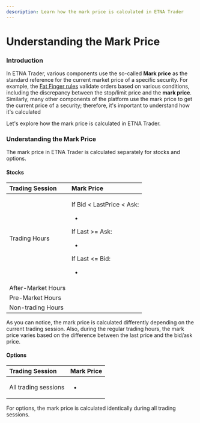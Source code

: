 ```yaml
---
description: Learn how the mark price is calculated in ETNA Trader
---
```


# Understanding the Mark Price

### Introduction

In ETNA Trader, various components use the so-called **Mark price** as the standard reference for the current market price of a specific security. For example, the [Fat Finger rules](../../knowledge-base/how-to-guides/back-office/configuring-fat-finger-rules.md) validate orders based on various conditions, including the discrepancy between the stop/limit price and the **mark price**. Similarly, many other components of the platform use the mark price to get the current price of a security; therefore, it's important to understand how it's calculated

Let's explore how the mark price is calculated in ETNA Trader.

### Understanding the Mark Price

The mark price in ETNA Trader is calculated separately for stocks and options.

#### Stocks

<table>
  <thead>
    <tr>
      <th style="text-align:left">Trading Session</th>
      <th style="text-align:left">Mark Price</th>
    </tr>
  </thead>
  <tbody>
    <tr>
      <td style="text-align:left">Trading Hours</td>
      <td style="text-align:left">
        <p>If Bid &lt; LastPrice &lt; Ask:</p>
        <ul>
          <li></li>
        </ul>
        <p>If Last &gt;= Ask:</p>
        <ul>
          <li></li>
        </ul>
        <p>If Last &lt;= Bid:</p>
        <ul>
          <li></li>
        </ul>
      </td>
    </tr>
    <tr>
      <td style="text-align:left">After-Market Hours</td>
      <td style="text-align:left"></td>
    </tr>
    <tr>
      <td style="text-align:left">Pre-Market Hours</td>
      <td style="text-align:left"></td>
    </tr>
    <tr>
      <td style="text-align:left">Non-trading Hours</td>
      <td style="text-align:left"></td>
    </tr>
  </tbody>
</table>As you can notice, the mark price is calculated differently depending on the current trading session. Also, during the regular trading hours, the mark price varies based on the difference between the last price and the bid/ask price.

#### Options

<table>
  <thead>
    <tr>
      <th style="text-align:left">Trading Session</th>
      <th style="text-align:left">Mark Price</th>
    </tr>
  </thead>
  <tbody>
    <tr>
      <td style="text-align:left">All trading sessions</td>
      <td style="text-align:left">
        <p></p>
        <ul>
          <li></li>
        </ul>
      </td>
    </tr>
  </tbody>
</table>For options, the mark price is calculated identically during all trading sessions.

